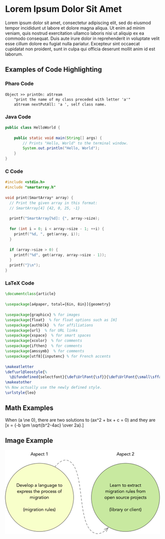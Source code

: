 # Lorem Ipsum Dolor Sit Amet

Lorem ipsum dolor sit amet, consectetur adipiscing elit, sed do eiusmod tempor incididunt ut labore et dolore magna aliqua. Ut enim ad minim veniam, quis nostrud exercitation ullamco laboris nisi ut aliquip ex ea commodo consequat. Duis aute irure dolor in reprehenderit in voluptate velit esse cillum dolore eu fugiat nulla pariatur. Excepteur sint occaecat cupidatat non proident, sunt in culpa qui officia deserunt mollit anim id est laborum.

## Examples of Code Highlighting

### Pharo Code

```smalltalk
Object >> printOn: aStream
	"print the name of my class preceded with letter 'a'"
	aStream nextPutAll: 'a ', self class name.
```

### Java Code

```java
public class HelloWorld {

    public static void main(String[] args) {
        // Prints "Hello, World" to the terminal window.
        System.out.println("Hello, World");
    }
}
```

### C Code

```c
#include <stdio.h>
#include "smartarray.h"

void print(SmartArray* array) {
  // Print the given array in this format:
  // SmartArray[4] {42, 0, 25, -1}

  printf("SmartArray[%d]: {", array->size);

  for (int i = 0; i < array->size - 1; ++i) {
    printf("%d, ", get(array, i));
  }

  if (array->size > 0) {
    printf("%d", get(array, array->size - 1));
  }
  printf("}\n");
}
```

### LaTeX Code

```latex
\documentclass{article}

\usepackage[a4paper, total={6in, 8in}]{geometry}

\usepackage{graphicx} % for images
\usepackage{float}  % for float options such as [H]
\usepackage{authblk}  % for affiliations
\usepackage{url}  % for URL links
\usepackage{xspace}  % for smart spaces
\usepackage{xcolor}  % for comments
\usepackage{ifthen}  % for comments
\usepackage{amssymb}  % for comments
\usepackage[utf8]{inputenc} % for French accents

\makeatletter
\def\url@leostyle{%
  \@ifundefined{selectfont}{\def\UrlFont{\sf}}{\def\UrlFont{\small\sffamily}}}
\makeatother
%% Now actually use the newly defined style.
\urlstyle{leo}
```

## Math Examples

When \(a \ne 0\), there are two solutions to \(ax^2 + bx + c = 0\) and they are
  \[x = {-b \pm \sqrt{b^2-4ac} \over 2a}.\]
  
## Image Example

![Two aspects of the problem of automatic migration](../img/ApproachingProblem.png)